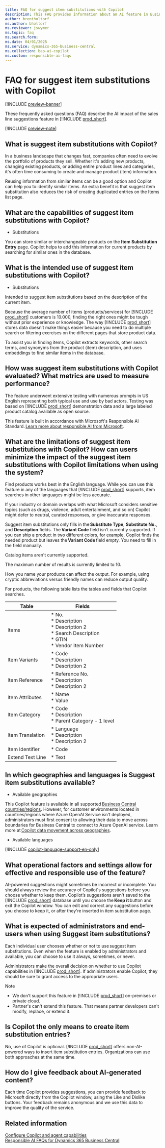 ```yaml
---
title: FAQ for suggest item substitutions with Copilot
description: This FAQ provides information about an AI feature in Business Central.
author: brentholtorf
ms.author: bholtorf
ms.reviewer: jswymer
ms.topic: faq
ms.search.form:
ms.date: 04/01/2025
ms.service: dynamics-365-business-central
ms.collection: bap-ai-copilot
ms.custom: responsible-ai-faqs
---
```


# FAQ for suggest item substitutions with Copilot

[!INCLUDE [preview-banner](~/../shared-content/shared/preview-includes/preview-banner.md)]

These frequently asked questions (FAQ) describe the AI impact of the sales line suggestions feature in [!INCLUDE [prod_short](includes/prod_short.md)].

[!INCLUDE [preview-note](~/../shared-content/shared/preview-includes/production-ready-preview-dynamics365.md)]

## What is suggest item substitutions with Copilot?

In a business landscape that changes fast, companies often need to evolve the portfolio of products they sell. Whether it's adding new products, changing existing products, or adding entire product lines and categories, it's often time consuming to create and manage product (item) information.  

Reusing information from similar items can be a good option and Copilot can help you to identify similar items. An extra benefit is that suggest item substitution also reduces the risk of creating duplicated entries on the Items list page.

## What are the capabilities of suggest item substitutions with Copilot?

* Substitutions

You can store similar or interchangeable products on the **Item Substitution Entry** page. Copilot helps to add this information for current products by searching for similar ones in the database.

## What is the intended use of suggest item substitutions with Copilot?

* Substitutions

Intended to suggest item substitutions based on the description of the current item.  

Because the average number of items (products/services) for [!INCLUDE [prod_short](includes/prod_short.md)] customers is 10.000, finding the right ones might be tough without prior experience or knowledge. The way [!INCLUDE [prod_short](includes/prod_short.md)] stores data doesn’t make things easier because you need to do multiple search or filtering exercises on the different pages that store product data.

To assist you in finding items, Copilot extracts keywords, other search terms, and synonyms from the product (item) description, and uses embeddings to find similar items in the database.

## How was suggest item substitutions with Copilot evaluated? What metrics are used to measure performance?

The feature underwent extensive testing with numerous prompts in US English representing both typical use and use by bad actors. Testing was based on [!INCLUDE [prod_short](includes/prod_short.md)] demonstration data and a large labeled product catalog available as open source.

This feature is built in accordance with Microsoft's Responsible AI Standard. [Learn more about responsible AI from Microsoft](https://aka.ms/RAI).

## What are the limitations of suggest item substitutions with Copilot? How can users minimize the impact of the suggest item substitutions with Copilot limitations when using the system? 

Find products works best in the English language. While you can use this feature in any of the languages that [!INCLUDE [prod_short](includes/prod_short.md)] supports, item searches in other languages might be less accurate.

If your industry or domain overlaps with what Microsoft considers sensitive topics (such as drugs, violence, adult entertainment, and so on) Copilot might defer to neutral, curated responses, or give inaccurate responses.

Suggest item substitutions only fills in the **Substitute Type**, **Substitute No.**, and **Description** fields. The **Variant Code** field isn't currently supported. If you can ship a product in two different colors, for example, Copilot finds the needed product but leaves the **Variant Code** field empty. You need to fill in the field manually.  

Catalog items aren't currently supported.

The maximum number of results is currently limited to 10.

How you name your products can affect the output. For example, using cryptic abbreviations versus friendly names can reduce output quality.

For products, the following table lists the tables and fields that Copilot searches.

|Table  |Fields  |
|---------|---------|
|Items     | * No.<br>* Description<br>* Description 2<br>* Search Description<br>* GTIN<br>* Vendor Item Number        |
|Item Variants    |* Code<br>* Description<br>* Description 2<br>         |
|Item Reference     |* Reference No.<br>* Description<br>* Description 2         |
|Item Attributes     |* Name<br>* Value         |
|Item Category     |* Code<br>* Description<br>* Parent Category - 1 level         |
|Item Translation     |* Language<br>* Description<br>* Description 2         |
|Item Identifier     |* Code         |
|Extend Text Line     |* Text         |

## In which geographies and languages is Suggest item substitutions available?

* Available geographies

This Copilot feature is available in all supported [Business Central countries/regions](/dynamics365/business-central/dev-itpro/compliance/apptest-countries-and-translations). However, for customer environments located in countries/regions where Azure OpenAI Service isn't deployed, administrators must first consent to allowing their data to move across boundaries for Business Central to connect to Azure OpenAI service. Learn more at [Copilot data movement across geographies](ai-copilot-data-movement.md).

* Available languages

[!INCLUDE [copilot-language-support-en-only](includes/copilot-language-support-en-only.md)]

## What operational factors and settings allow for effective and responsible use of the feature?

AI-powered suggestions might sometimes be incorrect or incomplete. You should always review the accuracy of Copilot's suggestions before you choose whether to keep them. Copilot’s suggestions aren't saved to the [!INCLUDE [prod_short](includes/prod_short.md)] database until you choose the **Keep it** button and exit the Copilot window. You can edit and correct any suggestions before you choose to keep it, or after they're inserted in item substitution page.

## What is expected of administrators and end-users when using Suggest item substitutions?

Each individual user chooses whether or not to use suggest item substitutions. Even when the feature is enabled by administrators and available, you can choose to use it always, sometimes, or never.

Administrators make the overall decision on whether to use Copilot capabilities in [!INCLUDE [prod_short](includes/prod_short.md)]. If administrators enable Copilot, they should be sure to grant access to the appropriate users.

> [!NOTE]
> * We don't support this feature in [!INCLUDE [prod_short](includes/prod_short.md)] on-premises or private cloud.
> * Partner's can't extend this feature. That means partner developers can't modify, replace, or extend it.

## Is Copilot the only means to create item substitution entries? 

No, use of Copilot is optional. [!INCLUDE [prod_short](includes/prod_short.md)] offers non-AI-powered ways to insert item substitution entries. Organizations can use both approaches at the same time.

## How do I give feedback about AI-generated content?

Each time Copilot provides suggestions, you can provide feedback to Microsoft directly from the Copilot window, using the Like and Dislike buttons. Your feedback remains anonymous and we use this data to improve the quality of the service.

## Related information

[Configure Copilot and agent capabilities](enable-ai.md)  
[Responsible AI FAQs for Dynamics 365 Business Central](responsible-ai-overview.md)
